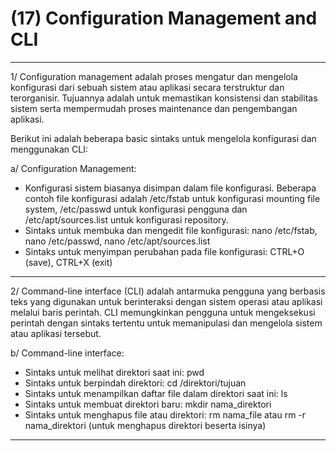 # (17) Configuration Management and CLI

*******************
1/ Configuration management adalah proses mengatur dan mengelola konfigurasi dari sebuah sistem atau aplikasi secara terstruktur dan terorganisir. Tujuannya adalah untuk memastikan konsistensi dan stabilitas sistem serta mempermudah proses maintenance dan pengembangan aplikasi.

Berikut ini adalah beberapa basic sintaks untuk mengelola konfigurasi dan menggunakan CLI:

a/ Configuration Management:

- Konfigurasi sistem biasanya disimpan dalam file konfigurasi. Beberapa contoh file konfigurasi adalah /etc/fstab untuk konfigurasi mounting file system, /etc/passwd untuk konfigurasi pengguna dan /etc/apt/sources.list untuk konfigurasi repository.
- Sintaks untuk membuka dan mengedit file konfigurasi: nano /etc/fstab, nano /etc/passwd, nano /etc/apt/sources.list
- Sintaks untuk menyimpan perubahan pada file konfigurasi: CTRL+O (save), CTRL+X (exit)

*******************
2/ Command-line interface (CLI) adalah antarmuka pengguna yang berbasis teks yang digunakan untuk berinteraksi dengan sistem operasi atau aplikasi melalui baris perintah. CLI memungkinkan pengguna untuk mengeksekusi perintah dengan sintaks tertentu untuk memanipulasi dan mengelola sistem atau aplikasi tersebut.

b/ Command-line interface:

- Sintaks untuk melihat direktori saat ini: pwd
- Sintaks untuk berpindah direktori: cd /direktori/tujuan
- Sintaks untuk menampilkan daftar file dalam direktori saat ini: ls
- Sintaks untuk membuat direktori baru: mkdir nama_direktori
- Sintaks untuk menghapus file atau direktori: rm nama_file atau rm -r nama_direktori (untuk menghapus direktori beserta isinya)

*******************
